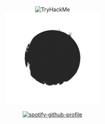 <div align="center">
<img src="https://tryhackme-badges.s3.amazonaws.com/leanprs.png" alt="TryHackMe">
    
<div align="center">
  <a rel="nofollow" href="https://github.com/l34-n/l34-n/blob/main/circll.gif">
    <img width="50%" src="./circll.gif">
      
[![spotify-github-profile](https://spotify-github-profile.vercel.app/api/view?uid=leandro_prs&cover_image=true&theme=novatorem&show_offline=true&background_color=000000&interchange=false&bar_color=000000&bar_color_cover=false)](https://github.com/kittinan/spotify-github-profile)
  </a>



